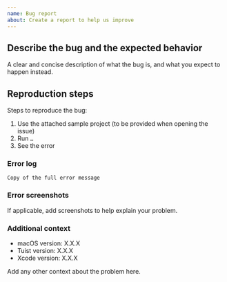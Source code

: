 ```yaml
---
name: Bug report
about: Create a report to help us improve
---
```


## Describe the bug and the expected behavior

A clear and concise description of what the bug is, and what you expect to happen instead.

## Reproduction steps

Steps to reproduce the bug:

1. Use the attached sample project (to be provided when opening the issue)
2. Run `…`
3. See the error

### Error log

```
Copy of the full error message
```

### Error screenshots

If applicable, add screenshots to help explain your problem.

### Additional context

- macOS version: X.X.X
- Tuist version: X.X.X
- Xcode version: X.X.X

Add any other context about the problem here.
